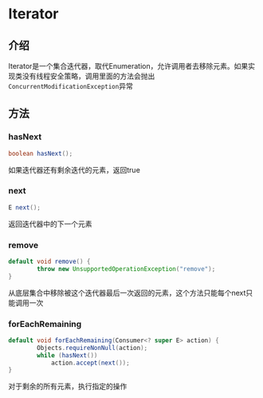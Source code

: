 # Iterator<E>

## 介绍

Iterator是一个集合迭代器，取代Enumeration，允许调用者去移除元素。如果实现类没有线程安全策略，调用里面的方法会抛出`ConcurrentModificationException`异常

## 方法

### hasNext

```java
boolean hasNext();
```

如果迭代器还有剩余迭代的元素，返回true

### next

```java
E next();
```

返回迭代器中的下一个元素

### remove

```java
default void remove() {
        throw new UnsupportedOperationException("remove");
}
```

从底层集合中移除被这个迭代器最后一次返回的元素，这个方法只能每个next只能调用一次

### forEachRemaining

```java
default void forEachRemaining(Consumer<? super E> action) {
        Objects.requireNonNull(action);
        while (hasNext())
            action.accept(next());
}
```

对于剩余的所有元素，执行指定的操作